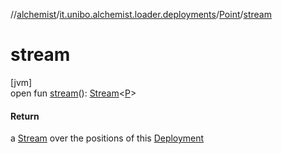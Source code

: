 //[alchemist](../../../index.md)/[it.unibo.alchemist.loader.deployments](../index.md)/[Point](index.md)/[stream](stream.md)

# stream

[jvm]\
open fun [stream](stream.md)(): [Stream](https://docs.oracle.com/javase/8/docs/api/java/util/stream/Stream.html)<[P](../../it.unibo.alchemist.loader.shapes/-rectangle/index.md)>

#### Return

a [Stream](https://docs.oracle.com/javase/8/docs/api/java/util/stream/Stream.html) over the positions of this [Deployment](../-deployment/index.md)
